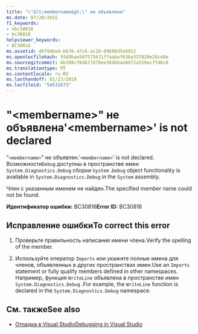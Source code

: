 ```yaml
---
title: "\"&lt;membername&gt;\" не объявлена"
ms.date: 07/20/2015
f1_keywords:
- vbc30816
- bc30816
helpviewer_keywords:
- BC30816
ms.assetid: d6704bed-bb76-47c6-ac28-09608d5e6912
ms.openlocfilehash: 9349bae507575631ffaabaf63ba337020e26c48e
ms.sourcegitcommit: 6b308cf6d627d78ee36dbbae8972a310ac7fd6c8
ms.translationtype: MT
ms.contentlocale: ru-RU
ms.lasthandoff: 01/23/2019
ms.locfileid: "54532673"
---
```

# <a name="ltmembernamegt-is-not-declared"></a><span data-ttu-id="762a2-102">"&lt;membername&gt;" не объявлена</span><span class="sxs-lookup"><span data-stu-id="762a2-102">'&lt;membername&gt;' is not declared</span></span>
<span data-ttu-id="762a2-103">"`<membername>`" не объявлен.</span><span class="sxs-lookup"><span data-stu-id="762a2-103">'`<membername>`' is not declared.</span></span> <span data-ttu-id="762a2-104">Возможности`Debug` доступны в пространстве имен `System.Diagnostics.Debug` сборки `System` .</span><span class="sxs-lookup"><span data-stu-id="762a2-104">`Debug` object functionality is available in `System.Diagnostics.Debug` in the `System` assembly.</span></span>  
  
 <span data-ttu-id="762a2-105">Член с указанным именем не найден.</span><span class="sxs-lookup"><span data-stu-id="762a2-105">The specified member name could not be found.</span></span>  
  
 <span data-ttu-id="762a2-106">**Идентификатор ошибки:** BC30816</span><span class="sxs-lookup"><span data-stu-id="762a2-106">**Error ID:** BC30816</span></span>  
  
## <a name="to-correct-this-error"></a><span data-ttu-id="762a2-107">Исправление ошибки</span><span class="sxs-lookup"><span data-stu-id="762a2-107">To correct this error</span></span>  
  
1.  <span data-ttu-id="762a2-108">Проверьте правильность написания имени члена.</span><span class="sxs-lookup"><span data-stu-id="762a2-108">Verify the spelling of the member.</span></span>  
  
2.  <span data-ttu-id="762a2-109">Используйте оператор `Imports` или укажите полные имена для членов, объявленных в других пространствах имен.</span><span class="sxs-lookup"><span data-stu-id="762a2-109">Use an `Imports` statement or fully qualify members defined in other namespaces.</span></span> <span data-ttu-id="762a2-110">Например, функция `WriteLine` объявлена в пространстве имен `System.Diagnostics.Debug` .</span><span class="sxs-lookup"><span data-stu-id="762a2-110">For example, the `WriteLine` function is declared in the `System.Diagnostics.Debug` namespace.</span></span>  
  
## <a name="see-also"></a><span data-ttu-id="762a2-111">См. также</span><span class="sxs-lookup"><span data-stu-id="762a2-111">See also</span></span>
- [<span data-ttu-id="762a2-112">Отладка в Visual Studio</span><span class="sxs-lookup"><span data-stu-id="762a2-112">Debugging in Visual Studio</span></span>](/visualstudio/debugger/debugging-in-visual-studio)
